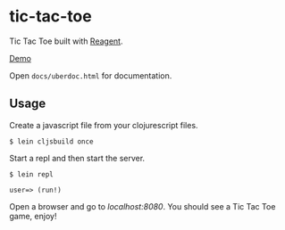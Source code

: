 # tic-tac-toe

Tic Tac Toe built with [Reagent](https://github.com/reagent-project/reagent).

[Demo](http://rc-tic-tac-toe.s3-website-us-west-1.amazonaws.com/)

Open `docs/uberdoc.html` for documentation.

## Usage

Create a javascript file from your clojurescript files.

```
$ lein cljsbuild once
```

Start a repl and then start the server.

```
$ lein repl

user=> (run!)
```

Open a browser and go to *localhost:8080*. You should see a Tic Tac Toe game, enjoy!
